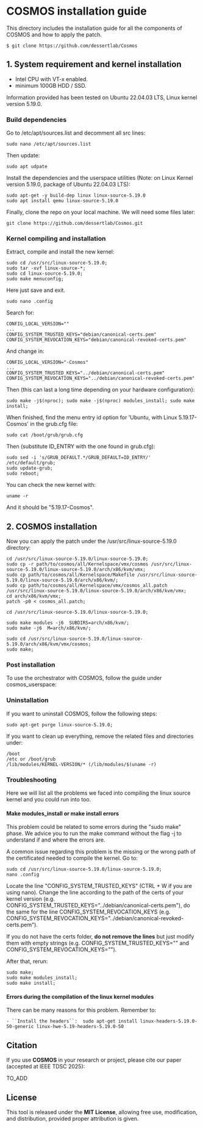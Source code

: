 # COSMOS installation guide 

This directory includes the installation guide for all the components of COSMOS and how to apply the patch.

```
$ git clone https://github.com/dessertlab/Cosmos
```

## 1. System requirement and kernel installation

* Intel CPU with VT-x enabled.
* minimum 100GB HDD / SSD. 

Information provided has been tested on Ubuntu 22.04.03 LTS, Linux kernel version 5.19.0. 

### Build dependencies

Go to /etc/apt/sources.list and decomment all src lines:

```
sudo nano /etc/apt/sources.list
```

Then update: 

```
sudo apt udpate
```

Install the dependencies and the userspace utilities (Note: on Linux Kernel version 5.19.0, package of Ubuntu 22.04.03 LTS): 

```
sudo apt-get -y build-dep linux linux-source-5.19.0 
sudo apt install qemu linux-source-5.19.0
```

Finally, clone the repo on your local machine. We will need some files later: 

```
git clone https://github.com/dessertlab/Cosmos.git
```

### Kernel compiling and installation

Extract, compile and install the new kernel:

```
sudo cd /usr/src/linux-source-5.19.0; 
sudo tar -xvf linux-source-*;
sudo cd linux-source-5.19.0; 
sudo make menuconfig; 
```

Here just save and exit.

```
sudo nano .config
```

Search for: 

```
CONFIG_LOCAL_VERSION=""
...
CONFIG_SYSTEM_TRUSTED_KEYS="debian/canonical-certs.pem"
CONFIG_SYSTEM_REVOCATION_KEYS="debian/canonical-revoked-certs.pem"
```

And change in: 

```
CONFIG_LOCAL_VERSION="-Cosmos"
...
CONFIG_SYSTEM_TRUSTED_KEYS="../debian/canonical-certs.pem"
CONFIG_SYSTEM_REVOCATION_KEYS="../debian/canonical-revoked-certs.pem"
```

Then (this can last a long time depending on your hardware configuration): 

```
sudo make -j$(nproc); sudo make -j$(nproc) modules_install; sudo make install; 
```

When finished, find the menu entry id option for 'Ubuntu, with Linux 5.19.17-Cosmos' in the grub.cfg file: 

```
sudo cat /boot/grub/grub.cfg
```

Then (substitute ID_ENTRY with the one found in grub.cfg): 

```
sudo sed -i 's/GRUB_DEFAULT.*/GRUB_DEFAULT=ID_ENTRY/' /etc/default/grub;
sudo update-grub;
sudo reboot; 
```

You can check the new kernel with:

```
uname -r
```

And it should be "5.19.17-Cosmos". 

## 2. COSMOS installation 

Now you can apply the patch under the /usr/src/linux-source-5.19.0 directory: 

```
cd /usr/src/linux-source-5.19.0/linux-source-5.19.0;
sudo cp -r path/to/cosmos/all/Kernelspace/vmx/cosmos /usr/src/linux-source-5.19.0/linux-source-5.19.0/arch/x86/kvm/vmx;
sudo cp path/to/cosmos/all/Kernelspace/Makefile /usr/src/linux-source-5.19.0/linux-source-5.19.0/arch/x86/kvm/;
sudo cp path/to/cosmos/all/Kernelspace/vmx/cosmos_all.patch /usr/src/linux-source-5.19.0/linux-source-5.19.0/arch/x86/kvm/vmx;
cd arch/x86/kvm/vmx;
patch -p0 < cosmos_all.patch; 

cd /usr/src/linux-source-5.19.0/linux-source-5.19.0;

sudo make modules -j6  SUBDIRS=arch/x86/kvm/;
sudo make -j6  M=arch/x86/kvm/;

sudo cd /usr/src/linux-source-5.19.0/linux-source-5.19.0/arch/x86/kvm/vmx/cosmos;
sudo make; 
```

### Post installation 

To use the orchestrator with COSMOS, follow the guide under cosmos_userspace: 

### Uninstallation

If you want to uninstall COSMOS, follow the following steps: 

```
sudo apt-get purge linux-source-5.19.0; 
```

If you want to clean up everything, remove the related files and directories under: 

```
/boot
/etc or /boot/grub
/lib/modules/KERNEL-VERSION/* (/lib/modules/$(uname -r)
```

### Troubleshooting

Here we will list all the problems we faced into compiling the linux source kernel and you could run into too. 

#### Make modules_install or make install errors

This problem could be related to some errors during the "sudo make" phase. We advice you to run the make command without the flag -j to understand if and where the errors are. 

A common issue regarding this problem is the missing or the wrong path of the certificated needed to compile the kernel. Go to: 

```
sudo cd /usr/src/linux-source-5.19.0/linux-source-5.19.0;
nano .config
```

Locate the line "CONFIG_SYSTEM_TRUSTED_KEYS" (CTRL + W if you are using nano). Change the line according to the path of the certs of your kernel version (e.g. CONFIG_SYSTEM_TRUSTED_KEYS="../debian/canonical-certs.pem"), do the same for the line CONFIG_SYSTEM_REVOCATION_KEYS (e.g. CONFIG_SYSTEM_REVOCATION_KEYS="../debian/canonical-revoked-certs.pem"). 

If you do not have the certs folder, **do not remove the lines** but just modify them with empty strings (e.g. CONFIG_SYSTEM_TRUSTED_KEYS="" and CONFIG_SYSTEM_REVOCATION_KEYS="").

After that, rerun: 

```
sudo make; 
sudo make modules_install; 
sudo make install; 
```

#### Errors during the compilation of the linux kernel modules

There can be many reasons for this problem. Remember to: 

    - ``Install the headers``:  sudo apt-get install linux-headers-5.19.0-50-generic linux-hwe-5.19-headers-5.19.0-50


## Citation

If you use **COSMOS** in your research or project, please cite our paper (accepted at IEEE TDSC 2025):

TO_ADD

## License

This tool is released under the **MIT License**, allowing free use, modification, and distribution, provided proper attribution is given.

